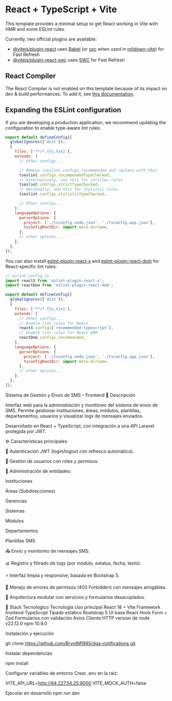 # React + TypeScript + Vite

This template provides a minimal setup to get React working in Vite with HMR and some ESLint rules.

Currently, two official plugins are available:

- [@vitejs/plugin-react](https://github.com/vitejs/vite-plugin-react/blob/main/packages/plugin-react) uses [Babel](https://babeljs.io/) (or [oxc](https://oxc.rs) when used in [rolldown-vite](https://vite.dev/guide/rolldown)) for Fast Refresh
- [@vitejs/plugin-react-swc](https://github.com/vitejs/vite-plugin-react/blob/main/packages/plugin-react-swc) uses [SWC](https://swc.rs/) for Fast Refresh

## React Compiler

The React Compiler is not enabled on this template because of its impact on dev & build performances. To add it, see [this documentation](https://react.dev/learn/react-compiler/installation).

## Expanding the ESLint configuration

If you are developing a production application, we recommend updating the configuration to enable type-aware lint rules:

```js
export default defineConfig([
  globalIgnores(['dist']),
  {
    files: ['**/*.{ts,tsx}'],
    extends: [
      // Other configs...

      // Remove tseslint.configs.recommended and replace with this
      tseslint.configs.recommendedTypeChecked,
      // Alternatively, use this for stricter rules
      tseslint.configs.strictTypeChecked,
      // Optionally, add this for stylistic rules
      tseslint.configs.stylisticTypeChecked,

      // Other configs...
    ],
    languageOptions: {
      parserOptions: {
        project: ['./tsconfig.node.json', './tsconfig.app.json'],
        tsconfigRootDir: import.meta.dirname,
      },
      // other options...
    },
  },
]);
```

You can also install [eslint-plugin-react-x](https://github.com/Rel1cx/eslint-react/tree/main/packages/plugins/eslint-plugin-react-x) and [eslint-plugin-react-dom](https://github.com/Rel1cx/eslint-react/tree/main/packages/plugins/eslint-plugin-react-dom) for React-specific lint rules:

```js
// eslint.config.js
import reactX from 'eslint-plugin-react-x';
import reactDom from 'eslint-plugin-react-dom';

export default defineConfig([
  globalIgnores(['dist']),
  {
    files: ['**/*.{ts,tsx}'],
    extends: [
      // Other configs...
      // Enable lint rules for React
      reactX.configs['recommended-typescript'],
      // Enable lint rules for React DOM
      reactDom.configs.recommended,
    ],
    languageOptions: {
      parserOptions: {
        project: ['./tsconfig.node.json', './tsconfig.app.json'],
        tsconfigRootDir: import.meta.dirname,
      },
      // other options...
    },
  },
]);
```

Sistema de Gestión y Envío de SMS – Frontend
🧭 Descripción

Interfaz web para la administración y monitoreo del sistema de envío de SMS.
Permite gestionar instituciones, áreas, módulos, plantillas, departamentos, usuarios y visualizar logs de mensajes enviados.

Desarrollado en React + TypeScript, con integración a una API Laravel protegida por JWT.

⚙️ Características principales

🔐 Autenticación JWT (login/logout con refresco automático).

👥 Gestión de usuarios con roles y permisos.

🏢 Administración de entidades:

Instituciones

Áreas (Subdirecciones)

Gerencias

Sistemas

Módulos

Departamentos

Plantillas SMS

📤 Envío y monitoreo de mensajes SMS.

📊 Registro y filtrado de logs (por módulo, estatus, fecha, texto).

⚡ Interfaz limpia y responsive, basada en Bootstrap 5.

🚫 Manejo de errores de permisos (403 Forbidden) con mensajes amigables.

🧩 Arquitectura modular con servicios y formularios desacoplados.

🧠 Stack Tecnológico
Tecnología Uso principal
React 18 + Vite Framework frontend
TypeScript Tipado estático
Bootstrap 5 UI base
React Hook Form + Zod Formularios con validación
Axios Cliente HTTP
version de node v22.12.0
npm 10.9.0

Instalación y ejecución

git clone https://github.com/BryntM1995/dga-notifications.git

Instalar dependencias

npm install

Configurar variables de entorno
Crear .env en la raíz:

VITE_API_URL=http://64.227.54.25:8000
VITE_MOCK_AUTH=false

Ejecutar en desarrollo
npm run dev
